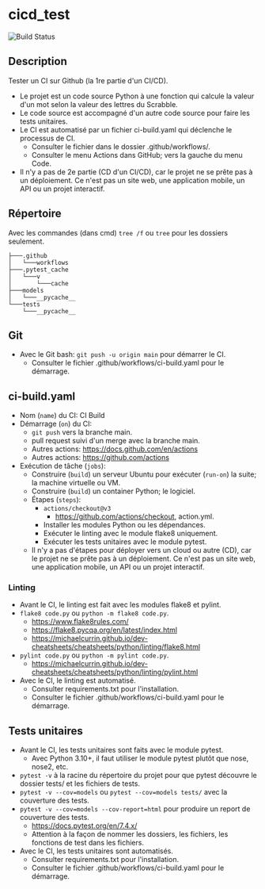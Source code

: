 # cicd_test

![Build Status](https://github.com/ugolabo/cicd_test/actions/workflows/ci-build.yaml/badge.svg)

## Description

Tester un CI sur Github (la 1re partie d'un CI/CD).

- Le projet est un code source Python à une fonction qui calcule la valeur d'un mot selon la valeur des lettres du Scrabble.
- Le code source est accompagné d'un autre code source pour faire les tests unitaires.
- Le CI est automatisé par un fichier ci-build.yaml qui déclenche le processus de CI.
	- Consulter le fichier dans le dossier .github/workflows/.
	- Consulter le menu Actions dans GitHub; vers la gauche du menu Code.
- Il n'y a pas de 2e partie (CD d'un CI/CD), car le projet ne se prête pas à un déploiement. Ce n'est pas un site web, une application mobile, un API ou un projet interactif.
	
## Répertoire

Avec les commandes (dans cmd) `tree /f` ou `tree` pour les dossiers seulement.

```text
├───.github
│   └───workflows
├───.pytest_cache
│   └───v
│       └───cache
├───models
│   └───__pycache__
└───tests
    └───__pycache__
```

## Git

- Avec le Git bash: `git push -u origin main` pour démarrer le CI.
	- Consulter le fichier .github/workflows/ci-build.yaml pour le démarrage.

## ci-build.yaml

- Nom (`name`) du CI: CI Build
- Démarrage (`on`) du CI:
	- `git push` vers la branche main.
	- pull request suivi d'un merge avec la branche main.
	- Autres actions: https://docs.github.com/en/actions
	- Autres actions: https://github.com/actions
- Exécution de tâche (`jobs`):
	- Construire (`build`) un serveur Ubuntu pour exécuter (`run-on`) la suite; la machine virtuelle ou VM.
	- Construire (`build`) un container Python; le logiciel.
	- Étapes (`steps`):
		- `actions/checkout@v3`
			- https://github.com/actions/checkout, action.yml.
		- Installer les modules Python ou les dépendances.
		- Exécuter le linting avec le module flake8 uniquement.
		- Exécuter les tests unitaires avec le module pytest.
	- Il n'y a pas d'étapes pour déployer vers un cloud ou autre (CD), car le projet ne se prête pas à un déploiement. Ce n'est pas un site web, une application mobile, un API ou un projet interactif.

### Linting

- Avant le CI, le linting est fait avec les modules flake8 et pylint.
- `flake8 code.py` ou `python -m flake8 code.py`.
	- https://www.flake8rules.com/
	- https://flake8.pycqa.org/en/latest/index.html
	- https://michaelcurrin.github.io/dev-cheatsheets/cheatsheets/python/linting/flake8.html
- `pylint code.py` ou `python -m pylint code.py`.
	- https://michaelcurrin.github.io/dev-cheatsheets/cheatsheets/python/linting/pylint.html
- Avec le CI, le linting est automatisé.
	- Consulter requirements.txt pour l'installation.
	- Consulter le fichier .github/workflows/ci-build.yaml pour le démarrage.

## Tests unitaires

- Avant le CI, les tests unitaires sont faits avec le module pytest.
	- Avec Python 3.10+, il faut utiliser le module pytest plutôt que nose, nose2, etc.
- `pytest -v` à la racine du répertoire du projet pour que pytest découvre le dossier tests/ et les fichiers de tests.
- `pytest -v --cov=models` ou `pytest --cov=models tests/` avec la couverture des tests.
- `pytest -v --cov=models --cov-report=html` pour produire un report de couverture des tests.
	- https://docs.pytest.org/en/7.4.x/
	- Attention à la façon de nommer les dossiers, les fichiers, les fonctions de test dans les fichiers.
- Avec le CI, les tests unitaires sont automatisés.
	- Consulter requirements.txt pour l'installation.
	- Consulter le fichier .github/workflows/ci-build.yaml pour le démarrage.
